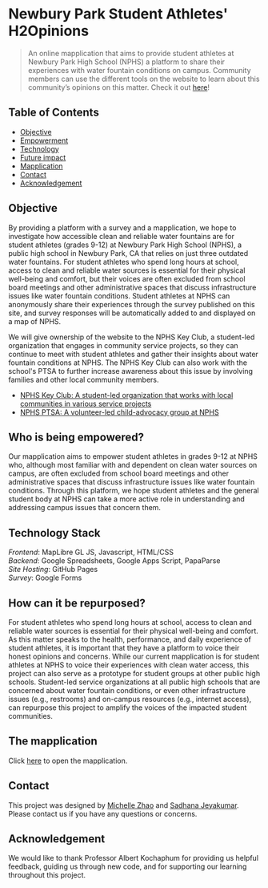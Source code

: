 # Newbury Park Student Athletes' H2Opinions 
> An online mapplication that aims to provide student athletes at Newbury Park High School (NPHS) a platform to share their experiences with water fountain conditions on campus. Community members can use the different tools on the website to learn about this community’s opinions on this matter. Check it out [here](https://zhamic7.github.io/aa191a-su24/)!

## Table of Contents
- [Objective](#objective)
- [Empowerment](#who-is-being-empowered)
- [Technology](#technology-stack)
- [Future impact](#how-can-it-be-repurposed)
- [Mapplication](#the-mapplication)
- [Contact](#contact)
- [Acknowledgement](#acknowledgement)

## Objective
By providing a platform with a survey and a mapplication, we hope to investigate how accessible clean and reliable water fountains are for student athletes (grades 9-12) at Newbury Park High School (NPHS), a public high school in Newbury Park, CA that relies on just three outdated water fountains. For student athletes who spend long hours at school, access to clean and reliable water sources is essential for their physical well-being and comfort, but their voices are often excluded from school board meetings and other administrative spaces that discuss infrastructure issues like water fountain conditions. Student athletes at NPHS can anonymously share their experiences through the survey published on this site, and survey responses will be automatically added to and displayed on a map of NPHS.<br>

We will give ownership of the website to the NPHS Key Club, a student-led organization that engages in community service projects, so they can continue to meet with student athletes and gather their insights about water fountain conditions at NPHS. The NPHS Key Club can also work with the school's PTSA to further increase awareness about this issue by involving families and other local community members.

- [NPHS Key Club: A student-led organization that works with local communities in various service projects](https://sites.google.com/view/nphskeyclub/club)
- [NPHS PTSA: A volunteer-led child-advocacy group at NPHS](https://www.newburyparkhsptsa.org/) 

## Who is being empowered?

Our mapplication aims to empower student athletes in grades 9-12 at NPHS who, although most familiar with and dependent on clean water sources on campus, are often excluded from school board meetings and other administrative spaces that discuss infrastructure issues like water fountain conditions. Through this platform, we hope student athletes and the general student body at NPHS can take a more active role in understanding and addressing campus issues that concern them.

## Technology Stack
*Frontend*: MapLibre GL JS, Javascript, HTML/CSS<br>
*Backend*: Google Spreadsheets, Google Apps Script, PapaParse<br>
*Site Hosting*: GitHub Pages<br>
*Survey*: Google Forms<br>

## How can it be repurposed?

For student athletes who spend long hours at school, access to clean and reliable water sources is essential for their physical well-being and comfort. As this matter speaks to the health, performance, and daily experience of student athletes, it is important that they have a platform to voice their honest opinions and concerns. While our current mapplication is for student athletes at NPHS to voice their experiences with clean water access, this project can also serve as a prototype for student groups at other public high schools. Student-led service organizations at all public high schools that are concerned about water fountain conditions, or even other infrastructure issues (e.g., restrooms) and on-campus resources (e.g., internet access), can repurpose this project to amplify the voices of the impacted student communities.

## The mapplication
Click [here](https://zhamic7.github.io/aa191a-su24/) to open the mapplication. 

## Contact
This project was designed by [Michelle Zhao](miczhao@g.ucla.edu) and [Sadhana Jeyakumar](sjeyakum@g.ucla.edu). Please contact us if you have any questions or concerns. 

## Acknowledgement
We would like to thank Professor Albert Kochaphum for providing us helpful feedback, guiding us through new code, and for supporting our learning throughout this project.
